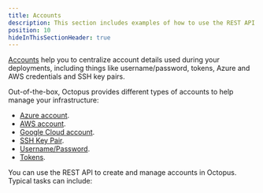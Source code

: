 ```yaml
---
title: Accounts
description: This section includes examples of how to use the REST API to create and manage accounts in Octopus.
position: 10
hideInThisSectionHeader: true
---
```


[Accounts](https://g.octopushq.com/OnboardingAccountsLearnMore) help you to centralize account details used during your deployments, including things like username/password, tokens, Azure and AWS credentials and SSH key pairs. 

Out-of-the-box, Octopus provides different types of accounts to help manage your infrastructure:

- [Azure account](/docs/infrastructure/accounts/azure/index.md).
- [AWS account](/docs/infrastructure/accounts/aws/index.md).
- [Google Cloud account](/docs/infrastructure/accounts/google-cloud/index.md).
- [SSH Key Pair](/docs/infrastructure/accounts/ssh-key-pair.md).
- [Username/Password](/docs/infrastructure/accounts/username-and-password.md).
- [Tokens](/docs/infrastructure/accounts/tokens.md). 

You can use the REST API to create and manage accounts in Octopus. Typical tasks can include:
